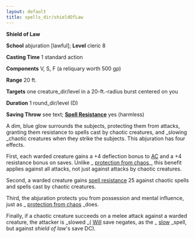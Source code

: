 ```yaml
---
layout: default
title: spells_dir/shieldOfLaw
---
```

 **Shield of Law**

**School** abjuration [lawful]; **Level** cleric 8

**Casting Time** 1 standard action

**Components** V, S, F (a reliquary worth 500 gp)

**Range** 20 ft.

**Targets** one creature_dir/level in a 20-ft.-radius burst centered on you

**Duration** 1 round_dir/level (D)

**Saving Throw** see text; **[Spell Resistance](../glossary#_spell-resistance)** yes (harmless)

A dim, blue glow surrounds the subjects, protecting them from attacks, granting them resistance to spells cast by chaotic creatures, and _slowing _chaotic creatures when they strike the subjects. This abjuration has four effects.

First, each warded creature gains a +4 deflection bonus to [AC](../combat#_armor-class) and a +4 resistance bonus on saves. Unlike _ [protection from chaos](protectionFromChaos#_protection-from-chaos)_, this benefit applies against all attacks, not just against attacks by chaotic creatures.

Second, a warded creature gains [spell resistance](../glossary#_spell-resistance) 25 against chaotic spells and spells cast by chaotic creatures.

Third, the abjuration protects you from possession and mental influence, just as _ [protection from chaos](protectionFromChaos#_protection-from-chaos) _does.

Finally, if a chaotic creature succeeds on a melee attack against a warded creature, the attacker is _slowed _( [Will](../combat#_will) save negates, as the _ [slow](slow#_slow) _spell, but against _shield of law_'s save DC).

